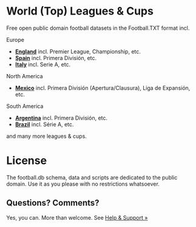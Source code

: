 # World (Top) Leagues & Cups

Free open public domain football datasets in the Football.TXT format incl.

Europe
- [**England**](england) incl. Premier League, Championship, etc.
- [**Spain**](spain) incl. Primera División, etc.
- [**Italy**](italy) incl. Serie A, etc. 

North America
- [**Mexico**](mexico) incl. Primera División (Apertura/Clausura), Liga de Expansión, etc.


South America
- [**Argentina**](argentina) incl. Primera División, etc.
- [**Brazil**](brazil) incl. Série A, etc.


and many more leagues & cups.



# License


The football.db schema, data and scripts are dedicated to the public domain. Use it as you please with no restrictions whatsoever.


## Questions? Comments?

Yes, you can. More than welcome.
See [Help & Support »](https://github.com/openfootball/help)
